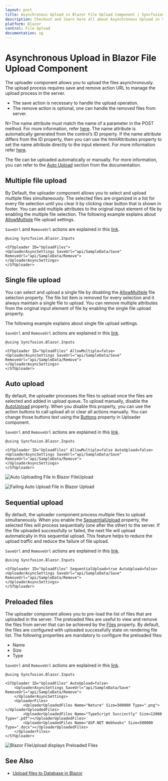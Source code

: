 ```yaml
---
layout: post
title: Asynchronous Upload in Blazor File Upload Component | Syncfusion
description: Checkout and learn here all about Asynchronous Upload in Syncfusion Blazor File Upload component and more.
platform: Blazor
control: File Upload
documentation: ug
---
```


# Asynchronous Upload in Blazor File Upload Component

The uploader component allows you to upload the files asynchronously. The upload process requires save and remove action URL to manage the upload process in the server.
*  The save action is necessary to handle the upload operation.
*  The remove action is optional, one can handle the removed files from server.

N>The name attribute must match the name of a parameter in the POST method. For more information, refer [here](https://learn.microsoft.com/en-us/aspnet/core/mvc/models/file-uploads?view=aspnetcore-3.1#match-name-attribute-value-to-parameter-name-of-post-method). The name attribute is automatically generated from the control’s ID property. If the name attribute differs from the ID property, then you can use the htmlAttributes property to set the name attribute directly to the input element. For more information refer [here](./how-to/html-attributes).

The file can be uploaded automatically or manually. For more information, you can refer to the [Auto Upload](https://help.syncfusion.com/cr/blazor/Syncfusion.Blazor.Inputs.SfUploader.html#Syncfusion_Blazor_Inputs_SfUploader_AutoUpload) section from the documentation.

## Multiple file upload

By Default, the uploader component allows you to select and upload multiple files simultaneously. The selected files are organized in a list for every file selection until you clear it by clicking clear button that is shown in footer. You can add multiple attributes to the original input element of file by enabling the multiple file selection. The following example explains about [AllowMultiple](https://help.syncfusion.com/cr/blazor/Syncfusion.Blazor.Inputs.SfUploader.html#Syncfusion_Blazor_Inputs_SfUploader_AllowMultiple) file upload settings.

`SaveUrl` and `RemoveUrl` actions are explained in this [link](./chunk-upload/#save-and-remove-action-for-blazor-aspnet-core-hosted-application).

```cshtml
@using Syncfusion.Blazor.Inputs

<SfUploader ID="UploadFiles">
<UploaderAsyncSettings SaveUrl="api/SampleData/Save" RemoveUrl="api/SampleData/Remove">
</UploaderAsyncSettings>
</SfUploader>
```

## Single file upload

You can select and upload a single file by disabling the [AllowMultiple](https://help.syncfusion.com/cr/blazor/Syncfusion.Blazor.Inputs.SfUploader.html#Syncfusion_Blazor_Inputs_SfUploader_AllowMultiple) file selection property. The file list item is removed for every selection and it always maintain a single file to upload. You can remove multiple attributes from the original input element of file by enabling the single file upload property.

The following example explains about single file upload settings.

`SaveUrl` and `RemoveUrl` actions are explained in this [link](./chunk-upload/#save-and-remove-action-for-blazor-aspnet-core-hosted-application).

```cshtml
@using Syncfusion.Blazor.Inputs

<SfUploader ID="UploadFiles" AllowMultiple=false>
<UploaderAsyncSettings SaveUrl="api/SampleData/Save" RemoveUrl="api/SampleData/Remove">
</UploaderAsyncSettings>
</SfUploader>
```

## Auto upload

By default, the uploader processes the files to upload once the files are selected and added in upload queue. To upload manually, disable the [AutoUpload](https://help.syncfusion.com/cr/blazor/Syncfusion.Blazor.Inputs.SfUploader.html#Syncfusion_Blazor_Inputs_SfUploader_AutoUpload) property. When you disable this property, you can use the action buttons to call upload all or clear all actions manually. You can change those buttons text using the [Buttons](https://help.syncfusion.com/cr/blazor/Syncfusion.Blazor.Inputs.SfUploader.html#Syncfusion_Blazor_Inputs_SfUploader_Buttons) property in Uploader component.

`SaveUrl` and `RemoveUrl` actions are explained in this [link](./chunk-upload/#save-and-remove-action-for-blazor-aspnet-core-hosted-application).

```cshtml
@using Syncfusion.Blazor.Inputs

<SfUploader ID="UploadFiles" AllowMultiple=false AutoUpload=false>
<UploaderAsyncSettings SaveUrl="api/SampleData/Save" RemoveUrl="api/SampleData/Remove">
</UploaderAsyncSettings>
</SfUploader>
```


![Auto Uploading File in Blazor FileUpload](./images/blazor-fileupload-with-auto-upload-file.png)


![Failing Auto Upload File in Blazor Upload](./images/blazor-fileupload-failed-auto-upload-file.png)

## Sequential upload

By default, the uploader component process multiple files to upload simultaneously. When you enable the [SequentialUpload](https://help.syncfusion.com/cr/blazor/Syncfusion.Blazor.Inputs.SfUploader.html#Syncfusion_Blazor_Inputs_SfUploader_SequentialUpload) property, the selected files will process sequentially (one after the other) to the server. If the file uploaded successfully or failed, the next file will upload automatically in this sequential upload. This feature helps to reduce the upload traffic and reduce the failure of file upload.

`SaveUrl` and `RemoveUrl` actions are explained in this [link](./chunk-upload/#save-and-remove-action-for-blazor-aspnet-core-hosted-application).

```cshtml
@using Syncfusion.Blazor.Inputs

<SfUploader ID="UploadFiles" SequentialUpload=true AutoUpload=false>
<UploaderAsyncSettings SaveUrl="api/SampleData/Save" RemoveUrl="api/SampleData/Remove">
</UploaderAsyncSettings>
</SfUploader>
```

## Preloaded files

The uploader component allows you to pre-load the list of files that are uploaded in the server. The preloaded files are useful to view and remove the files from server that can be achieved by the [Files](https://help.syncfusion.com/cr/blazor/Syncfusion.Blazor.Inputs.SfUploader.html#Syncfusion_Blazor_Inputs_SfUploader_Files) property. By default, the files are configured with uploaded successfully state on rendering file list. The following properties are mandatory to configure the preloaded files:

* Name
* Size
* Type

`SaveUrl` and `RemoveUrl` actions are explained in this [link](./chunk-upload/#save-and-remove-action-for-blazor-aspnet-core-hosted-application).

```cshtml
@using Syncfusion.Blazor.Inputs

<SfUploader ID="UploadFiles" AutoUpload=false>
    <UploaderAsyncSettings SaveUrl="api/SampleData/Save" RemoveUrl="api/SampleData/Remove">
    </UploaderAsyncSettings>
    <UploaderFiles>
        <UploaderUploadedFiles Name="Nature" Size=500000 Type=".png"></UploaderUploadedFiles>
        <UploaderUploadedFiles Name="TypeScript Succinctly" Size=12000 Type=".pdf"></UploaderUploadedFiles>
        <UploaderUploadedFiles Name="ASP.NET Webhooks" Size=500000 Type=".docx"></UploaderUploadedFiles>
    </UploaderFiles>
</SfUploader>
```


![Blazor FileUpload displays Preloaded Files](./images/blazor-fileupload-with-preload-files.png)

## See Also

* [Upload files to Database in Blazor](https://github.com/SyncfusionExamples/how-to-upload-files-to-database-in-blazor)
